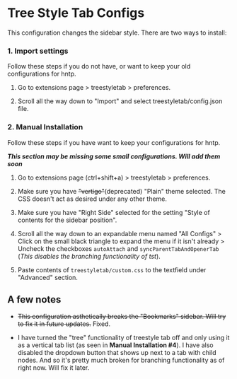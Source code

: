 # Tree Style Tab Configs

This configuration changes the sidebar style. There are two ways to install:

### 1. Import settings

Follow these steps if you do not have, or want to keep your old configurations for hntp.

1. Go to extensions page > treestyletab > preferences.

2. Scroll all the way down to "Import" and select treestyletab/config.json file.

### 2. Manual Installation

Follow these steps if you have want to keep your configurations for hntp.

***This section may be missing some small configurations. Will add them soon***

1. Go to extensions page (ctrl+shift+a) > treestyletab > preferences.

2. Make sure you have ~~"vertigo"~~(deprecated) "Plain" theme selected. The CSS doesn't act as desired under any other theme.

3. Make sure you have "Right Side" selected for the setting "Style of contents for the sidebar position".

4. Scroll all the way down to an expandable menu named "All Configs" > Click on the small black triangle to expand the menu if it isn't already > Uncheck the checkboxes `autoAttach` and `syncParentTabAndOpenerTab` (*This disables the branching functionality of tst*).

5. Paste contents of `treestyletab/custom.css` to the textfield under "Advanced" section.

## A few notes

- ~~This configuration asthetically breaks the "Bookmarks" sidebar. Will try to fix it in future updates.~~ Fixed.

- I have turned the "tree" functionality of treestyle tab off and only using it as a vertical tab list (as seen in **Manual Installation #4**). I have also disabled the dropdown button that shows up next to a tab with child nodes. And so it's pretty much broken for branching functionality as of right now. Will fix it later.
